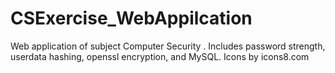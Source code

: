 # CSExercise_WebAppilcation
Web application of subject Computer Security . Includes password strength, userdata hashing, openssl encryption, and MySQL. Icons by icons8.com
